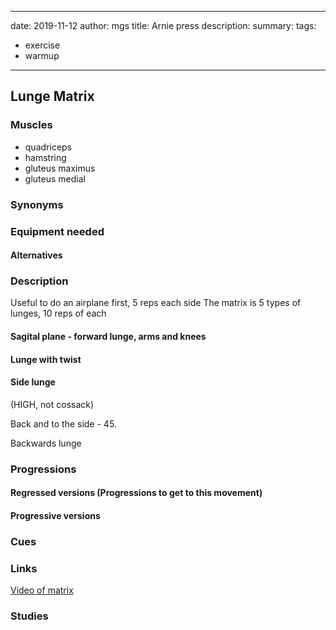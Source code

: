 
---
date: 2019-11-12
author: mgs
title: Arnie press
description: 
summary: 
tags: 
- exercise
- warmup
---
## Lunge Matrix
### Muscles
  - quadriceps
  - hamstring
  - gluteus maximus
  - gluteus medial
### Synonyms
### Equipment needed
#### Alternatives
### Description
Useful to do an airplane first, 5 reps each side
The matrix is 5 types of lunges, 10 reps of each

#### Sagital plane - forward lunge, arms and knees
#### Lunge with twist
#### Side lunge 
(HIGH, not cossack)

Back and to the side - 45.

Backwards lunge
### Progressions
#### Regressed versions (Progressions to get to this movement)
#### Progressive versions
### Cues
### Links
[Video of matrix](https://www.youtube.com/watch?v=GJo7_MiRLkU&feature=youtu.be)
### Studies
<!--stackedit_data:
eyJoaXN0b3J5IjpbMTExNTkzOTYwMyw1OTM5ODAwNV19
-->